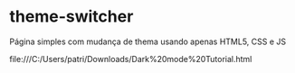 # theme-switcher
Página simples com mudança de thema usando apenas HTML5, CSS e JS

file:///C:/Users/patri/Downloads/Dark%20mode%20Tutorial.html
